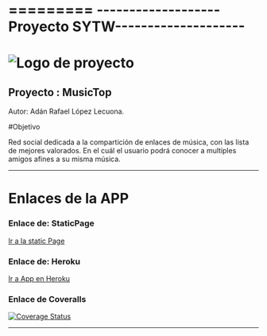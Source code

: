 =========
-------------------Proyecto SYTW--------------------
=========
![Logo de proyecto](http://www.portadastimeline.com/wp-content/uploads/2012/07/musica-portada-para-facebook.jpg "Logo de proyecto")
=========
Proyecto : MusicTop
---------
Autor:  Adán Rafael López Lecuona.

#Objetivo

Red social dedicada a la compartición de enlaces de música, con las lista de mejores valorados. En el cuál el usuario podrá conocer a multiples amigos afines a su misma música.

-------------------------------------
# Enlaces de la APP 

### Enlace de: StaticPage
[Ir a la static Page](http://xandobit.github.io/webpageSYTW.github.io/)
### Enlace de: Heroku
[Ir a App en Heroku](https://MusicTop.herokuapp.com/)



### Enlace de Coveralls
[![Coverage Status](https://coveralls.io/repos/XandoBit/MusicTop/badge.png)](https://coveralls.io/r/XandoBit/MusicTop)

-------------------------------------

